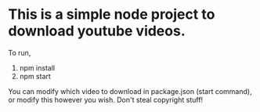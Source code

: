 # This is a simple node project to download youtube videos.

To run,
1. npm install
2. npm start

You can modify which video to download in package.json (start command), or modify this however you wish.
Don't steal copyright stuff!